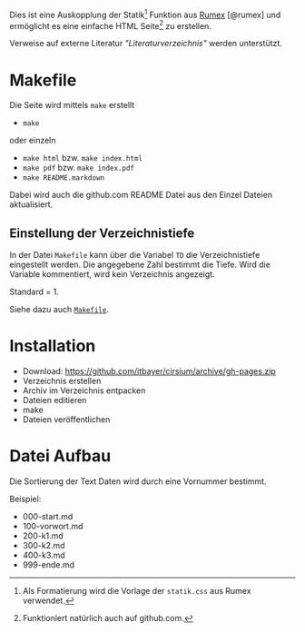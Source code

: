 Dies ist eine Auskopplung der Statik[^1] Funktion aus
[Rumex](http://www.it-bayer.de/rumex) [@rumex] und ermöglicht es eine
einfache HTML Seite[^2] zu erstellen.

Verweise auf externe Literatur *"Literaturverzeichnis"* werden
unterstützt.

Makefile
========

Die Seite wird mittels `make` erstellt

-   `make`

oder einzeln

-   `make html` bzw. `make index.html`
-   `make pdf` bzw. `make index.pdf`
-   `make README.markdown`

Dabei wird auch die github.com README Datei aus den Einzel Dateien
aktualisiert.

Einstellung der Verzeichnistiefe
--------------------------------

In der Datei `Makefile` kann über die Variabel `TD` die Verzeichnistiefe
eingestellt werden. Die angegebene Zahl bestimmt die Tiefe. Wird die
Variable kommentiert, wird kein Verzeichnis angezeigt.

Standard = 1.

Siehe dazu auch
[`Makefile`](https://raw.github.com/itbayer/cirsium/gh-pages/Makefile).

Installation
============

-   Download: <https://github.com/itbayer/cirsium/archive/gh-pages.zip>
-   Verzeichnis erstellen
-   Archiv im Verzeichnis entpacken
-   Dateien editieren
-   make
-   Dateien veröffentlichen

Datei Aufbau
============

Die Sortierung der Text Daten wird durch eine Vornummer bestimmt.

Beispiel:

-   000-start.md
-   100-vorwort.md
-   200-k1.md
-   300-k2.md
-   400-k3.md
-   999-ende.md

[^1]: Als Formatierung wird die Vorlage der `statik.css` aus Rumex
    verwendet.

[^2]: Funktioniert natürlich auch auf github.com.
